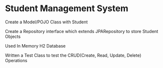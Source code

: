 # Student Management System

Create a Model/POJO Class with Student

Create a Repository interface which extends JPARepository to store Student Objects

Used In Memory H2 Database

Written a Test Class to test the CRUD(Create, Read, Update, Delete) Operations